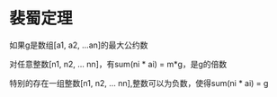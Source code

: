 # 裴蜀定理

如果g是数组[a1, a2, ...an]的最大公约数

对任意整数[n1, n2, ... nn]，有sum(ni * ai) = m*g，是g的倍数

特别的存在一组整数[n1, n2, ... nn],整数可以为负数，使得sum(ni * ai) = g

